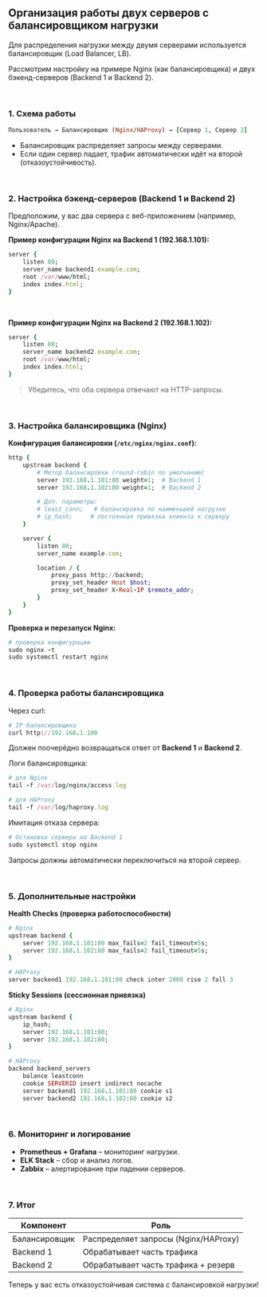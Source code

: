 ## Организация работы двух серверов с балансировщиком нагрузки

Для распределения нагрузки между двумя серверами используется балансировщик (Load Balancer, LB).

Рассмотрим настройку на примере Nginx (как балансировщика) и двух бэкенд-серверов (Backend 1 и Backend 2).


<br>

### 1. Схема работы

```ruby
Пользователь → Балансировщик (Nginx/HAProxy) → [Сервер 1, Сервер 2]
```

- Балансировщик распределяет запросы между серверами.
- Если один сервер падает, трафик автоматически идёт на второй (отказоустойчивость).


<br>

### 2. Настройка бэкенд-серверов (Backend 1 и Backend 2)

Предположим, у вас два сервера с веб-приложением (например, Nginx/Apache).

**Пример конфигурации Nginx на Backend 1 (192.168.1.101):**

```ruby
server {
    listen 80;
    server_name backend1.example.com;
    root /var/www/html;
    index index.html;
}
```

<br>

**Пример конфигурации Nginx на Backend 2 (192.168.1.102):**

```ruby
server {
    listen 80;
    server_name backend2.example.com;
    root /var/www/html;
    index index.html;
}
```

> Убедитесь, что оба сервера отвечают на HTTP-запросы.


<br>

### 3. Настройка балансировщика (Nginx)

**Конфигурация балансировки (`/etc/nginx/nginx.conf`):**

```ruby
http {
    upstream backend {
        # Метод балансировки (round-robin по умолчанию)
        server 192.168.1.101:80 weight=1;  # Backend 1
        server 192.168.1.102:80 weight=1;  # Backend 2

        # Доп. параметры:
        # least_conn;   # балансировка по наименьшей нагрузке
        # ip_hash;     # постоянная привязка клиента к серверу
    }

    server {
        listen 80;
        server_name example.com;

        location / {
            proxy_pass http://backend;
            proxy_set_header Host $host;
            proxy_set_header X-Real-IP $remote_addr;
        }
    }
}
```

**Проверка и перезапуск Nginx:**

```ruby
# проверка конфигурации
sudo nginx -t 
sudo systemctl restart nginx
```


<br>

### 4. Проверка работы балансировщика

Через curl:

```ruby
# IP балансировщика
curl http://192.168.1.100  
```

Должен поочерёдно возвращаться ответ от **Backend 1** и **Backend 2**.

Логи балансировщика:

```ruby
# для Nginx
tail -f /var/log/nginx/access.log

# для HAProxy
tail -f /var/log/haproxy.log
```

Имитация отказа сервера:

```ruby
# Остановка сервера на Backend 1
sudo systemctl stop nginx  
```

Запросы должны автоматически переключиться на второй сервер.


<br>

### 5. Дополнительные настройки

**Health Checks (проверка работоспособности)**



```ruby
# Nginx
upstream backend {
    server 192.168.1.101:80 max_fails=2 fail_timeout=5s;
    server 192.168.1.102:80 max_fails=2 fail_timeout=5s;
}

# HAProxy
server backend1 192.168.1.101:80 check inter 2000 rise 2 fall 3
```

**Sticky Sessions (сессионная привязка)**

```ruby
# Nginx
upstream backend {
    ip_hash;
    server 192.168.1.101:80;
    server 192.168.1.102:80;
}

# HAProxy
backend backend_servers
    balance leastconn
    cookie SERVERID insert indirect nocache
    server backend1 192.168.1.101:80 cookie s1
    server backend2 192.168.1.102:80 cookie s2
```


<br>

### 6. Мониторинг и логирование

- **Prometheus + Grafana** – мониторинг нагрузки.
- **ELK Stack** – сбор и анализ логов.
- **Zabbix** – алертирование при падении серверов.


<br>

### 7. Итог

| Компонент | Роль |
| ------- | ----------- |
| Балансировщик	| Распределяет запросы (Nginx/HAProxy) |
| Backend 1 | Обрабатывает часть трафика |
| Backend 2 | Обрабатывает часть трафика + резерв |

Теперь у вас есть отказоустойчивая система с балансировкой нагрузки!

